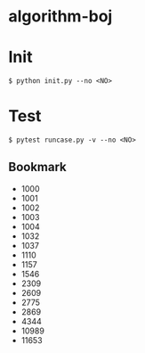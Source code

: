 # algorithm-boj

# Init

```shell
$ python init.py --no <NO>
```

# Test

```shell
$ pytest runcase.py -v --no <NO>
```

## Bookmark

- 1000
- 1001
- 1002
- 1003
- 1004
- 1032
- 1037
- 1110
- 1157
- 1546
- 2309
- 2609
- 2775
- 2869
- 4344
- 10989
- 11653

